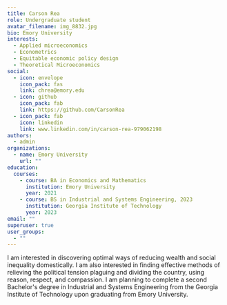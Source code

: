 ```yaml
---
title: Carson Rea
role: Undergraduate student
avatar_filename: img_8832.jpg
bio: Emory University
interests:
  - Applied microeconomics
  - Econometrics
  - Equitable economic policy design
  - Theoretical Microeconomics
social:
  - icon: envelope
    icon_pack: fas
    link: chrea@emory.edu
  - icon: github
    icon_pack: fab
    link: https://github.com/CarsonRea
  - icon_pack: fab
    icon: linkedin
    link: www.linkedin.com/in/carson-rea-979062198
authors:
  - admin
organizations:
  - name: Emory University
    url: ""
education:
  courses:
    - course: BA in Economics and Mathematics
      institution: Emory University
      year: 2021
    - course: BS in Industrial and Systems Engineering, 2023
      institution: Georgia Institute of Technology
      year: 2023
email: ""
superuser: true
user_groups:
  - ""
---
```

I am interested in discovering optimal ways of reducing wealth and social inequality domestically. I am also interested in finding effective methods of relieving the political tension plaguing and dividing the country, using reason, respect, and compassion. I am planning to complete a second Bachelor's degree in Industrial and Systems Engineering from the Georgia Institute of Technology upon graduating from Emory University.